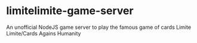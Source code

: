 # limitelimite-game-server
An unofficial NodeJS game server to play the famous game of cards Limite Limite/Cards Agains Humanity
